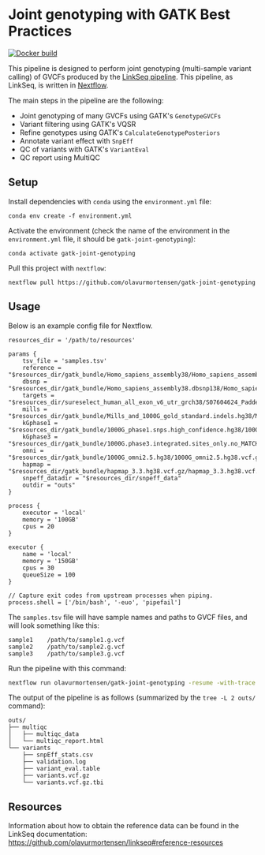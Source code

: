 # Joint genotyping with GATK Best Practices

[![Docker build](https://img.shields.io/badge/Docker%20build-Available-informational)](https://hub.docker.com/repository/docker/olavurmortensen/gatk-joint-genotyping)

This pipeline is designed to perform joint genotyping (multi-sample variant calling) of GVCFs produced by the [LinkSeq pipeline](https://github.com/olavurmortensen/linkseq). This pipeline, as LinkSeq, is written in [Nextflow](nextflow.io/).

The main steps in the pipeline are the following:

* Joint genotyping of many GVCFs using GATK's `GenotypeGVCFs`
* Variant filtering using GATK's VQSR
* Refine genotypes using GATK's `CalculateGenotypePosteriors`
* Annotate variant effect with `SnpEff`
* QC of variants with GATK's `VariantEval`
* QC report using MultiQC


## Setup

Install dependencies with `conda` using the `environment.yml` file:

```
conda env create -f environment.yml
```

Activate the environment (check the name of the environment in the `environment.yml` file, it should be `gatk-joint-genotyping`):

```
conda activate gatk-joint-genotyping
```

Pull this project with `nextflow`:

```
nextflow pull https://github.com/olavurmortensen/gatk-joint-genotyping
```

## Usage


Below is an example config file for Nextflow.

```nextflow
resources_dir = '/path/to/resources'

params {
    tsv_file = 'samples.tsv'
    reference = "$resources_dir/gatk_bundle/Homo_sapiens_assembly38/Homo_sapiens_assembly38.fasta"
    dbsnp = "$resources_dir/gatk_bundle/Homo_sapiens_assembly38.dbsnp138/Homo_sapiens_assembly38.dbsnp138.vcf"
    targets = "$resources_dir/sureselect_human_all_exon_v6_utr_grch38/S07604624_Padded_modified.bed"
    mills = "$resources_dir/gatk_bundle/Mills_and_1000G_gold_standard.indels.hg38/Mills_and_1000G_gold_standard.indels.hg38.vcf.gz"
    kGphase1 = "$resources_dir/gatk_bundle/1000G_phase1.snps.high_confidence.hg38/1000G_phase1.snps.high_confidence.hg38.vcf.gz"
    kGphase3 = "$resources_dir/gatk_bundle/1000G.phase3.integrated.sites_only.no_MATCHED_REV.hg38/1000G.phase3.integrated.sites_only.no_MATCHED_REV.hg38.vcf"
    omni = "$resources_dir/gatk_bundle/1000G_omni2.5.hg38/1000G_omni2.5.hg38.vcf.gz"
    hapmap = "$resources_dir/gatk_bundle/hapmap_3.3.hg38.vcf.gz/hapmap_3.3.hg38.vcf.gz"
    snpeff_datadir = "$resources_dir/snpeff_data"
    outdir = "outs"
}

process {
    executor = 'local'
    memory = '100GB'
    cpus = 20
}

executor {
    name = 'local'
    memory = '150GB'
    cpus = 30
    queueSize = 100 
}

// Capture exit codes from upstream processes when piping.
process.shell = ['/bin/bash', '-euo', 'pipefail']
```

The `samples.tsv` file will have sample names and paths to GVCF files, and will look something like this:

```tsv
sample1    /path/to/sample1.g.vcf
sample2    /path/to/sample2.g.vcf
sample3    /path/to/sample3.g.vcf
```

Run the pipeline with this command:

```bash
nextflow run olavurmortensen/gatk-joint-genotyping -resume -with-trace
```

The output of the pipeline is as follows (summarized by the `tree -L 2 outs/` command):

```
outs/
├── multiqc
│   ├── multiqc_data
│   └── multiqc_report.html
└── variants
    ├── snpEff_stats.csv
    ├── validation.log
    ├── variant_eval.table
    ├── variants.vcf.gz
    └── variants.vcf.gz.tbi
```

## Resources

Information about how to obtain the reference data can be found in the LinkSeq documentation: https://github.com/olavurmortensen/linkseq#reference-resources

